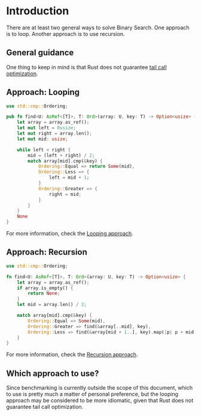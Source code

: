 # Introduction

There are at least two general ways to solve Binary Search.
One approach is to loop.
Another approach is to use recursion.

## General guidance

One thing to keep in mind is that Rust does not guarantee [tail call optimization][tco].

## Approach: Looping

```rust
use std::cmp::Ordering;

pub fn find<U: AsRef<[T]>, T: Ord>(array: U, key: T) -> Option<usize> {
    let array = array.as_ref();
    let mut left = 0usize;
    let mut right = array.len();
    let mut mid: usize;

    while left < right {
        mid = (left + right) / 2;
        match array[mid].cmp(&key) {
            Ordering::Equal => return Some(mid),
            Ordering::Less => {
                left = mid + 1;
            }
            Ordering::Greater => {
                right = mid;
            }
        }
    }
    None
}
```

For more information, check the [Looping approach][approach-looping].

## Approach: Recursion

```rust
use std::cmp::Ordering;

fn find<U: AsRef<[T]>, T: Ord>(array: U, key: T) -> Option<usize> {
    let array = array.as_ref();
    if array.is_empty() {
        return None;
    }
    let mid = array.len() / 2;

    match array[mid].cmp(&key) {
        Ordering::Equal => Some(mid),
        Ordering::Greater => find(&array[..mid], key),
        Ordering::Less => find(&array[mid + 1..], key).map(|p| p + mid + 1),
    }
}
```

For more information, check the [Recursion approach][approach-recursion].

## Which approach to use?

Since benchmarking is currently outside the scope of this document, which to use is pretty much a matter of personal preference,
but the looping approach may be considered to be more idiomatic, given that Rust does not guarantee tail call optimization.

[tco]: https://stackoverflow.com/questions/59257543/when-is-tail-recursion-guaranteed-in-rust/59258170#59258170
[approach-looping]: https://exercism.org/tracks/rust/exercises/binary-search/approaches/looping
[approach-recursion]: https://exercism.org/tracks/rust/exercises/binary-search/approaches/recursion
